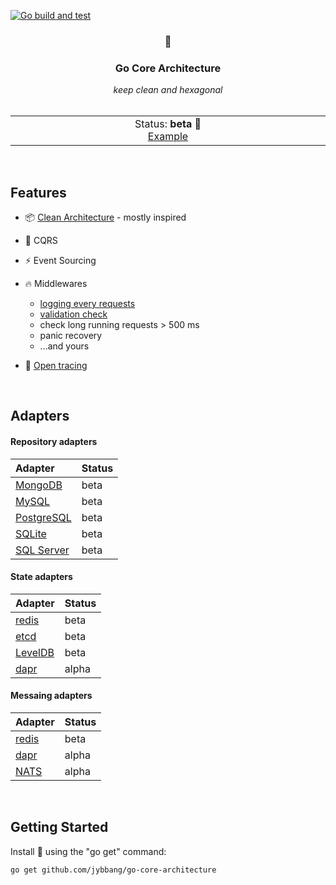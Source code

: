 [![Go build and test](https://github.com/jybbang/go-core-architecture/actions/workflows/go_build_and_test.yml/badge.svg)](https://github.com/jybbang/go-core-architecture/actions/workflows/go_build_and_test.yml)

<div align='center'>
    <h3>🧿</h3>
    <h3>Go Core Architecture</h3>
    <em>keep clean and hexagonal</em>
</div>

<br>

<p align='center'>
</p>

<p align="center">
    <table>
        <tbody>
            <td align="center">
                <img width="2000" height="0"><br>
                Status: <b>beta 🚧</b><br>
                <a href="https://github.com/jybbang/go-nexinterface">Example</a><br>
                <img width="2000" height="0">
            </td>
        </tbody>
    </table>
</p>

<br>

## Features

- 📦 [Clean Architecture](https://github.com/jasontaylordev/CleanArchitecture) - mostly inspired

- 💾 CQRS

- ⚡️ Event Sourcing

- 🔥 Middlewares
  - [logging every requests](https://github.com/uber-go/zap)
  - [validation check](https://github.com/go-playground/validator)
  - check long running requests > 500 ms
  - panic recovery
  - ...and yours

- 📜 [Open tracing](https://github.com/openzipkin-contrib/zipkin-go-opentracing)

<br>

## Adapters

#### Repository adapters
| Adapter  | Status        |
|:----------|:------------|
| [MongoDB](https://github.com/mongodb/mongo-go-driver) | beta
| [MySQL](https://gorm.io/) | beta
| [PostgreSQL](https://gorm.io/) | beta
| [SQLite](https://gorm.io/) | beta
| [SQL Server](https://gorm.io/) | beta

#### State adapters
| Adapter  | Status        |
|:----------|:------------|
| [redis](https://github.com/go-redis/redis) | beta
| [etcd](https://github.com/etcd-io/etcd) | beta
| [LevelDB](https://github.com/syndtr/goleveldb) | beta
| [dapr](https://github.com/dapr/go-sdk) | alpha

#### Messaing adapters
| Adapter  | Status        |
|:----------|:------------|
| [redis](https://github.com/go-redis/redis) | beta
| [dapr](https://github.com/dapr/go-sdk) | alpha
| [NATS](https://github.com/nats-io/nats.go) | alpha

<br>

## Getting Started

Install 🧿 using the "go get" command:

```
go get github.com/jybbang/go-core-architecture
```
